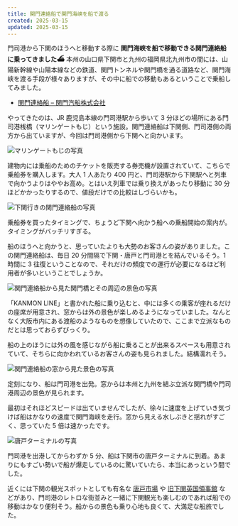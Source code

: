 ```yaml
---
title: 関門連絡船で関門海峡を船で渡る
created: 2025-03-15
updated: 2025-03-15
---
```


門司港から下関のほうへと移動する際に **関門海峡を船で移動できる関門連絡船に乗ってきました⛴️** 本州の山口県下関市と九州の福岡県北九州市の間には、山陽新幹線や山陽本線などの鉄道、関門トンネルや関門橋を通る道路など、関門海峡を渡る手段が様々ありますが、その中に船での移動もあるということで乗船してみました。

- [関門連絡船 – 関門汽船株式会社](https://www.kanmon-kisen.co.jp/route/kanmon.html)

やってきたのは、JR 鹿児島本線の門司港駅から歩いて 3 分ほどの場所にある門司港桟橋（マリンゲートもじ）という施設。関門連絡船は下関側、門司港側の両方から出ていますが、今回は門司港側から下関へと向かいます。

![マリンゲートもじの写真](969874c5-7ac4-4612-a307-6a2e9b6e7b00)

建物内には乗船のためのチケットを販売する券売機が設置されていて、こちらで乗船券を購入します。大人 1 人あたり 400 円と、門司港駅から下関駅へと列車で向かうよりはややお高め。とはいえ列車では乗り換えがあったり移動に 30 分ほどかかったりするので、値段だけでの比較はしづらいかも。

![下関行きの関門連絡船の写真](17190dcf-729a-4d21-30a0-ba12e4737f00)

乗船券を買ったタイミングで、ちょうど下関へ向かう船への乗船開始の案内が。タイミングがバッチリすぎる。

船のほうへと向かうと、思っていたよりも大勢のお客さんの姿がありました。この関門連絡船は、毎日 20 分間隔で下関・唐戸と門司港とを結んでいるそう。1 時間に 3 往復ということなので、それだけの頻度での運行が必要になるほど利用者が多いということでしょうか。

![関門連絡船から見た関門橋とその周辺の景色の写真](70df8793-b449-4c7d-74db-dda4ceeee300)

「KANMON LINE」と書かれた船に乗り込むと、中には多くの乗客が座れるだけの座席が用意され、窓からは外の景色が楽しめるようになっていました。なんとなく大阪市内にある渡船のようなものを想像していたので、ここまで立派なものだとは思っておらずびっくり。

船の上のほうには外の風を感じながら船に乗ることが出来るスペースも用意されていて、そちらに向かわれているお客さんの姿も見られました。結構濡れそう。

![関門連絡船の窓から見た景色の写真](0f288384-c079-4ce2-3641-670b615be400)

定刻になり、船は門司港を出発。窓からは本州と九州を結ぶ立派な関門橋や門司港周辺の景色が見られます。

最初はそれほどスピードは出ていませんでしたが、徐々に速度を上げていき気づけば船はかなりの速度で関門海峡を走行。窓から見える水しぶきと揺れがすごく、思っていた 5 倍は速かったです。

![唐戸ターミナルの写真](a75ee50d-67ff-49e4-6a77-ebeaa1476100)

門司港を出港してからわずか 5 分、船は下関市の唐戸ターミナルに到着。あまりにもすごい勢いで船が爆走しているのに驚いていたら、本当にあっという間でした。

近くには下関の観光スポットとしても有名な [唐戸市場](https://www.karatoichiba.com/) や [旧下関英国領事館](https://www.kyu-eikoku-ryoujikan.com/) などがあり、門司港のレトロな街並みと一緒に下関観光も楽しむのであれば船での移動はかなり便利そう。船からの景色も乗り心地も良くて、大満足な船旅でした。
